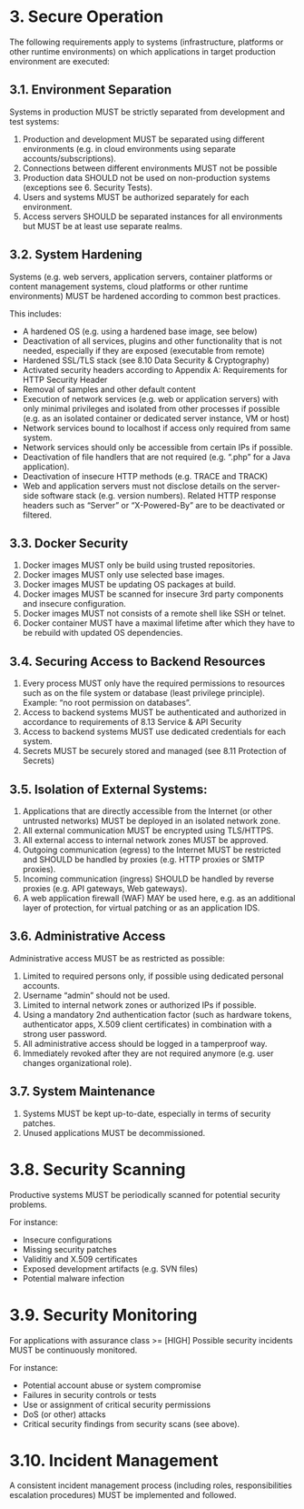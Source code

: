 # 3. Secure Operation

The following requirements apply to systems (infrastructure, platforms or other runtime environments) on which applications in target production environment are executed:

## 3.1. Environment Separation
Systems in production MUST be strictly separated from development and test systems:
1. Production and development MUST be separated using different environments (e.g. in cloud environments using separate accounts/subscriptions).
2.  Connections between different environments MUST not be possible
3.  Production data SHOULD not be used on non-production systems (exceptions see 6. Security Tests).
4.  Users and systems MUST be authorized separately for each environment.
5.  Access servers SHOULD be separated instances for all environments but MUST be at least use separate realms.

## 3.2. System Hardening
Systems (e.g. web servers, application servers, container platforms or content management systems, cloud platforms or other runtime environments) MUST be hardened according to common best practices. 

This includes:
- A hardened OS (e.g. using a hardened base image, see below)
- Deactivation of all services, plugins and other functionality that is not needed, especially if they are exposed (executable from remote)
- Hardened SSL/TLS stack (see 8.10 Data Security & Cryptography)
- Activated security headers according to Appendix A: Requirements for HTTP Security Header
- Removal of samples and other default content
- Execution of network services (e.g. web or application servers) with only minimal privileges and isolated from other processes if possible (e.g. as an isolated container or dedicated server instance, VM or host)
- Network services bound to localhost if access only required from same system.
- Network services should only be accessible from certain IPs if possible.
- Deactivation of file handlers that are not required (e.g. “.php” for a Java application).
- Deactivation of insecure HTTP methods (e.g. TRACE and TRACK)
- Web and application servers must not disclose details on the server-side software stack (e.g. version numbers). Related HTTP response headers such as “Server” or “X-Powered-By” are to be deactivated or filtered.

## 3.3. Docker Security
1. Docker images MUST only be build using trusted repositories.
2. Docker images MUST only use selected base images.
3. Docker images MUST be updating OS packages at build.
4. Docker images MUST be scanned for insecure 3rd party components and insecure configuration.
5. Docker images MUST not consists of a remote shell like SSH or telnet.
6. Docker container MUST have a maximal lifetime after which they have to be rebuild with updated OS dependencies. 

## 3.4. Securing Access to Backend Resources
1. Every process MUST only have the required permissions to resources such as on the file system or database (least privilege principle). Example: “no root permission on databases”.
2. Access to backend systems MUST be authenticated and authorized in accordance to requirements of 8.13 Service & API Security
3. Access to backend systems MUST use dedicated credentials for each system.
4. Secrets MUST be securely stored and managed (see 8.11 Protection of Secrets)

## 3.5. Isolation of External Systems:
1. Applications that are directly accessible from the Internet (or other untrusted networks) MUST be deployed in an isolated network zone.
2. All external communication MUST be encrypted using TLS/HTTPS.
3. All external access to internal network zones MUST be approved.
4. Outgoing communication (egress) to the Internet MUST be restricted and SHOULD be handled by proxies (e.g. HTTP proxies or SMTP proxies).
5. Incoming communication (ingress) SHOULD be handled by reverse proxies (e.g. API gateways, Web gateways).
6. A web application firewall (WAF) MAY be used here, e.g. as an additional layer of protection, for virtual patching or as an application IDS. 

## 3.6. Administrative Access
Administrative access MUST be as restricted as possible:
1. Limited to required persons only, if possible using dedicated personal accounts.
2. Username “admin” should not be used.
3. Limited to internal network zones or authorized IPs if possible.
4. Using a mandatory 2nd authentication factor (such as hardware tokens, authenticator apps, X.509 client certificates) in combination with a strong user password.
5. All administrative access should be logged in a tamperproof way.
6. Immediately revoked after they are not required anymore (e.g. user changes organizational role).

## 3.7. System Maintenance
1. Systems MUST be kept up-to-date, especially in terms of security patches.
2. Unused applications MUST be decommissioned.

# 3.8. Security Scanning
Productive systems MUST be periodically scanned for potential security problems. 

For instance:
- Insecure configurations
- Missing security patches
- Validitiy and X.509 certificates
- Exposed development artifacts (e.g. SVN files)
- Potential malware infection

# 3.9. Security Monitoring
For applications with assurance class >= [HIGH] Possible security incidents MUST be continuously monitored. 

For instance:
- Potential account abuse or system compromise
- Failures in security controls or tests
- Use or assignment of critical security permissions
- DoS (or other) attacks
- Critical security findings from security scans (see above).

# 3.10. Incident Management

A consistent incident management process (including roles, responsibilities escalation procedures) MUST be implemented and followed.
